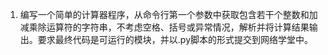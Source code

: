 1. 编写一个简单的计算器程序，从命令行第一个参数中获取包含若干个整数和加减乘除运算符的字符串，不考虑空格、括号或异常情况，解析并将计算结果输出。要求最终代码是可运行的模块，并以.py脚本的形式提交到网络学堂中。